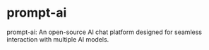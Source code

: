 # prompt-ai
prompt-ai: An open-source AI chat platform designed for seamless interaction with multiple AI models.
